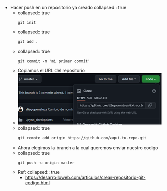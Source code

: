 - Hacer push en un repositorio ya creado 
  collapsed:: true
	- collapsed:: true
	  ```git
	  git init
	  ```
	- collapsed:: true
	  ```git
	  git add .
	  ```
	- collapsed:: true
	  ```git
	  git commit -m 'mi primer commit'
	  ```
	- Copiamos el URL del repositorio
	- ![image.png](../assets/image_1641219709894_0.png)
	- collapsed:: true
	  ```git
	  git remote add origin https://github.com/aqui-tu-repo.git
	  ```
	- Ahora elegimos la branch a la cual queremos enviar nuestro codigo
	- collapsed:: true
	  ```git
	  git push -u origin master
	  ```
	- Ref:
	  collapsed:: true
		- https://desarrolloweb.com/articulos/crear-repositorio-git-codigo.html